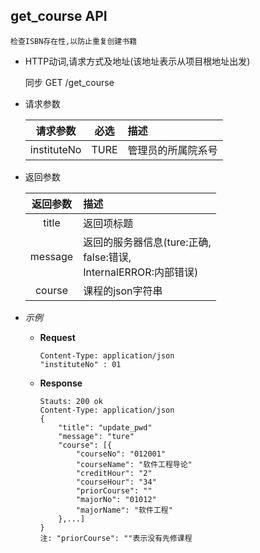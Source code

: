 ## get_course API

    检查ISBN存在性,以防止重复创建书籍

- HTTP动词,请求方式及地址(该地址表示从项目根地址出发)
 
    同步 GET /get_course

- 请求参数
 
    |请求参数|必选|描述|
    |:-------:|:---:|:-----|
    |instituteNo|TURE|管理员的所属院系号|

- 返回参数
 
    |返回参数|描述|
    |:-------:|:-----|
    |title|返回项标题|
    |message|返回的服务器信息(ture:正确,<br>false:错误,<br>InternalERROR:内部错误)|
    |course|课程的json字符串|

- *示例*
    - **Request**
        ~~~
        Content-Type: application/json
        "instituteNo" : 01
        ~~~
    - **Response**
        ~~~
        Stauts: 200 ok
        Content-Type: application/json
        {
            "title": "update_pwd"
            "message": "ture"
            "course": [{
                "courseNo": "012001"
                "courseName": "软件工程导论"
                "creditHour": "2"
                "courseHour": "34"
                "priorCourse": ""
                "majorNo": "01012"
                "majorName": "软件工程"
            },...]
        }
        注: "priorCourse": ""表示没有先修课程
        ~~~